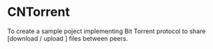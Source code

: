 # CNTorrent
To create a sample poject implementing Bit Torrent protocol to share [download / upload ] files between peers.
